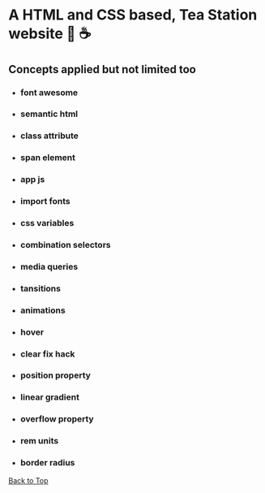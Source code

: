 <a name="custom_anchor_name"></a>

# A HTML and CSS based, Tea Station website :tea: 	:coffee: 

## Concepts applied but not limited too

- ### font awesome
- ### semantic html
- ### class attribute
- ### span element
- ### app js
- ### import fonts
- ### css variables
- ### combination selectors
- ### media queries
- ### tansitions
- ### animations
- ### hover
- ### clear fix hack
- ### position property
- ### linear gradient 
- ### overflow property 
- ### rem units 
- ### border radius

[Back to Top](#custom_anchor_name)

